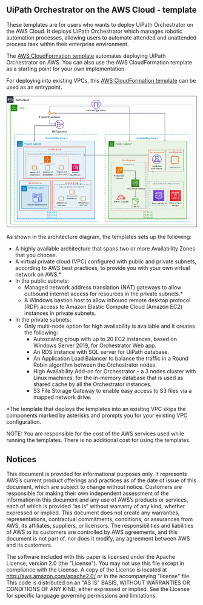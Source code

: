 ## UiPath Orchestrator on the AWS Cloud - template

These templates are for users who wants to deploy UiPath Orchestrator on the AWS Cloud. It deploys UiPath Orchestrator which manages robotic automation processes, allowing users to automate attended and unattended process task within their enterprise environment.

The [AWS CloudFormation template](https://console.aws.amazon.com/cloudformation/home?region=us-east-1#/stacks/create/template?stackName=uipath&templateURL=https://uipath-orchestrator-us-east-1.s3.us-east-1.amazonaws.com/quickstart-uipath-orchestrator/templates/main.template.yaml) automates deploying UiPath Orchestrator on AWS. You can also use the AWS CloudFormation template as a starting point for your own implementation.

For deploying into existing VPCs, this [AWS CloudFormation template](https://console.aws.amazon.com/cloudformation/home?region=us-east-1#/stacks/create/template?stackName=uipath&templateURL=https://uipath-orchestrator-us-east-1.s3.us-east-1.amazonaws.com/quickstart-uipath-orchestrator/templates/uipath-orchestrator.template.yaml) can be used as an entrypoint.

![Architecture for UiPath Orchestrator on AWS](./architecture.png)

As shown in the architecture diagram, the templates sets up the following:

* A highly available architecture that spans two or more Availability Zones that you choose.
* A virtual private cloud (VPC) configured with public and private subnets, according to AWS best practices, to provide you with your own virtual network on AWS.*
* In the public subnets:
  * Managed network address translation (NAT) gateways to allow outbound internet access for resources in the private subnets.*
  * A Windows bastion host to allow inbound remote desktop protocol (RDP) access to Amazon Elastic Compute Cloud (Amazon EC2) instances in private subnets.
* In the private subnets:
  * Only multi-node option for high availability is available and it creates the following:
    * Autoscaling group with up to 20 EC2 instances, based on Windows Server 2019, for Orchestrator Web app.
    * An RDS instance with SQL server for UiPath database.
    * An Application Load Balancer to balance the traffic in a Round Robin algorithm between the Orchestrator nodes.
    * High Availability Add-on for Orchestrator – a 3 nodes cluster with Linux machines, for the in-memory database that is used as shared cache by all the Orchestrator instances.
    * S3 File Storage Gateway to enable easy access to S3 files via a mapped network drive.

*The template that deploys the templates into an existing VPC skips the components marked by asterisks and prompts you for your existing VPC configuration.

NOTE: You are responsible for the cost of the AWS services used while running the templates. There is no additional cost for using the templates.


## Notices
This document is provided for informational purposes only. It represents AWS’s current product offerings and practices as of the date of issue of this document, which are subject to change without notice. Customers are responsible for making their own independent assessment of the information in this document and any use of AWS’s products or services, each of which is provided “as is” without warranty of any kind, whether expressed or implied. This document does not create any warranties, representations, contractual commitments, conditions, or assurances from AWS, its affiliates, suppliers, or licensors. The responsibilities and liabilities of AWS to its customers are controlled by AWS agreements, and this document is not part of, nor does it modify, any agreement between AWS and its customers.

The software included with this paper is licensed under the Apache License, version 2.0 (the "License"). You may not use this file except in compliance with the License. A copy of the License is located at http://aws.amazon.com/apache2.0/ or in the accompanying "license" file. This code is distributed on an "AS IS" BASIS, WITHOUT WARRANTIES OR CONDITIONS OF ANY KIND, either expressed or implied. See the License for specific language governing permissions and limitations.


